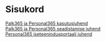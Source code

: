 # Sisukord
[Palk365 ja Personal365 kasutusjuhend](Palk365-ja-Personal365-kasutusjuhend.pdf)  
[Palk365 ja Personal365 seadistamise juhend](Palk365_ja_Personal365_seadistamise_juhend.pdf)  
[Personal365 iseteenindusportaali juhend](Personal365_iseteenindusportaali_juhend.pdf)
